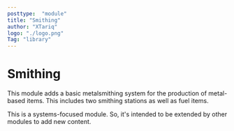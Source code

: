 ```yaml
---
posttype:  "module"  
title: "Smithing"
author: "XTariq"
logo: "./logo.png"
Tag: "library"
---
```

Smithing
============

This module adds a basic metalsmithing system for the production of metal-based items. This includes two smithing
stations as well as fuel items.

This is a systems-focused module. So, it's intended to be extended by other modules to add new content.